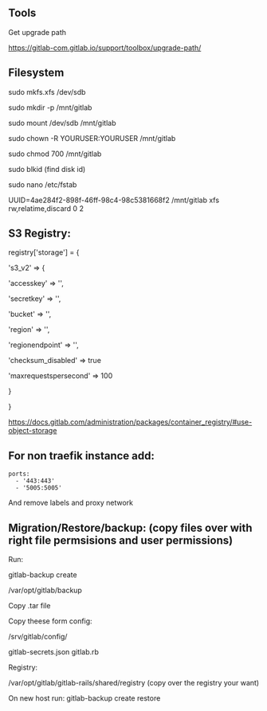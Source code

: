 ## Tools

Get upgrade path

https://gitlab-com.gitlab.io/support/toolbox/upgrade-path/


## Filesystem

sudo mkfs.xfs /dev/sdb

sudo mkdir -p /mnt/gitlab

sudo mount /dev/sdb /mnt/gitlab

sudo chown -R YOURUSER:YOURUSER /mnt/gitlab

sudo chmod 700 /mnt/gitlab

sudo blkid (find disk id)	

sudo nano /etc/fstab

UUID=4ae284f2-898f-46ff-98c4-98c5381668f2    /mnt/gitlab   xfs    rw,relatime,discard   0    2


## S3 Registry:

registry['storage'] = {

 's3_v2' => {
 
   'accesskey' => '<s3-access-key>',
   
   'secretkey' => '<s3-secret-key-for-access-key>',
   
   'bucket' => '<your-s3-bucket>',
   
   'region' => '<your-s3-region>',
   
   'regionendpoint' => '<your-s3-regionendpoint>',
   
   'checksum_disabled' => true
   
   'maxrequestspersecond' => 100
   
 }
 
}

https://docs.gitlab.com/administration/packages/container_registry/#use-object-storage



## For non traefik instance add:

    ports:
      - '443:443'
      - '5005:5005'

And remove labels and proxy network



## Migration/Restore/backup: (copy files over with right file permsisions and user permissions)

Run: 

gitlab-backup create

/var/opt/gitlab/backup

Copy .tar file


Copy theese form config:

/srv/gitlab/config/

gitlab-secrets.json  gitlab.rb


Registry:

/var/opt/gitlab/gitlab-rails/shared/registry (copy over the registry your want)

On new host run: gitlab-backup create restore
